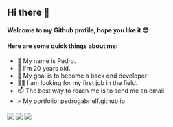 ## **Hi there** 👋

#### **Welcome to my Github profile, hope you like it** 😊 

#### Here are some quick things about me:

- 👋 My name is Pedro.
- 👀 I'm 20 years old.
- 🔭 My goal is to become a back end developer
- 🕵️‍♀️ I am looking for my first job in the field.
- 📫 The best way to reach me is to send me an email.
- ⚡ My portfolio: pedrogabrielf.github.io


<div>
  <a href="https://instagram.com/pedrogabf" target="_blank"><img src="https://img.shields.io/badge/-Instagram-%23E4405F?style=for-the-badge&logo=instagram&logoColor=white" target="_blank"></a>
  <a href = "mailto:pedrofonseca8@gmail.com"><img src="https://img.shields.io/badge/-Gmail-%23333?style=for-the-badge&logo=gmail&logoColor=white" target="_blank"></a>
  <a href="https://www.linkedin.com/in/pedrogabrielf/" target="_blank"><img src="https://img.shields.io/badge/-LinkedIn-%230077B5?style=for-the-badge&logo=linkedin&logoColor=white" target="_blank"></a> 
  
</div>




<!---
pedrogabrielf/pedrogabrielf is a ✨ special ✨ repository because its `README.md` (this file) appears on your GitHub profile.
You can click the Preview link to take a look at your changes.
--->
